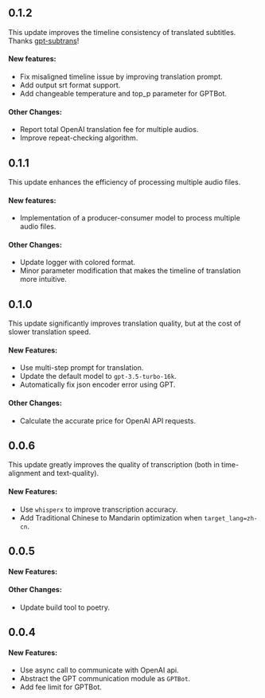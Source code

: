## 0.1.2

This update improves the timeline consistency of translated subtitles.
Thanks [gpt-subtrans](https://github.com/machinewrapped/gpt-subtrans)!

#### New features:

- Fix misaligned timeline issue by improving translation prompt.
- Add output srt format support.
- Add changeable temperature and top_p parameter for GPTBot.

#### Other Changes:

- Report total OpenAI translation fee for multiple audios.
- Improve repeat-checking algorithm.

## 0.1.1

This update enhances the efficiency of processing multiple audio files.

#### New features:

- Implementation of a producer-consumer model to process multiple audio files.

#### Other Changes:

- Update logger with colored format.
- Minor parameter modification that makes the timeline of translation more intuitive.

## 0.1.0

This update significantly improves translation quality, but at the cost of slower translation speed.

#### New Features:

- Use multi-step prompt for translation.
- Update the default model to `gpt-3.5-turbo-16k`.
- Automatically fix json encoder error using GPT.

#### Other Changes:

- Calculate the accurate price for OpenAI API requests.

## 0.0.6

This update greatly improves the quality of transcription (both in time-alignment and text-quality).

#### New Features:

- Use `whisperx` to improve transcription accuracy.
- Add Traditional Chinese to Mandarin optimization when `target_lang=zh-cn`.

## 0.0.5

#### New Features:

#### Other Changes:

- Update build tool to poetry.

## 0.0.4

#### New Features:

- Use async call to communicate with OpenAI api.
- Abstract the GPT communication module as `GPTBot`.
- Add fee limit for GPTBot.